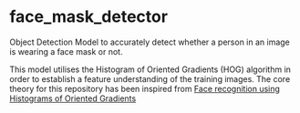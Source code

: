 # face_mask_detector
Object Detection Model to accurately detect whether a person in an image is wearing a face mask or not.

This model utilises the Histogram of Oriented Gradients (HOG) algorithm in order to establish a feature understanding of the training images. The core theory for this repository has been inspired from [Face recognition using Histograms of Oriented Gradients](https://d1wqtxts1xzle7.cloudfront.net/42736520/5419ded60cf203f155ae1415.pdf?1455645353=&response-content-disposition=inline%3B+filename%3DFace_recognition_using_Histograms_of_Ori.pdf&Expires=1606743825&Signature=Y3~wag6VlICGOKV7jrUVJQxxoI-xrPkpqbc8ENunMqMNze8mjC7gX4J6XMJO6jOzGMXcH-yGlM1IUE8zseoVSMMtUumOcAmKmZjP5RIpwkVKtVWl0~RynppPZICM3ijFfIkjCiQE~yvGP6hjjbDL-7-sTkD6If6EqGr2eoNX7SIh0JHX12sy5W82p9ZeMf3SV8sp8MbEu7azrefRJ4kvo7wvhQAFe3VeCVDOR08Dk9cCEJFEbTXaDBHNdKUZSin0v18b0hxZnDnSlKa2yDbibETrRmoqnIj8RxTwR0d8vTSREvr6xicK1m~WMVYLp3QdhwlPA1zJ8GJ-QaceFOxgkQ__&Key-Pair-Id=APKAJLOHF5GGSLRBV4ZA)

